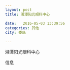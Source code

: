 ```yaml
--- 
layout: post 
title: 湘潭阳光眼科中心

date:   2016-05-03 13:39:56 
categories: 其他  
city: 娄底
  
--- 
```

   
湘潭阳光眼科中心

信息

